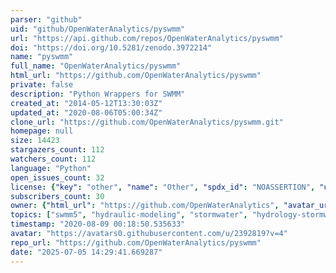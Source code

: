 ```yaml
---
parser: "github"
uid: "github/OpenWaterAnalytics/pyswmm"
url: "https://api.github.com/repos/OpenWaterAnalytics/pyswmm"
doi: "https://doi.org/10.5281/zenodo.3972214"
name: "pyswmm"
full_name: "OpenWaterAnalytics/pyswmm"
html_url: "https://github.com/OpenWaterAnalytics/pyswmm"
private: false
description: "Python Wrappers for SWMM"
created_at: "2014-05-12T13:30:03Z"
updated_at: "2020-08-06T05:00:34Z"
clone_url: "https://github.com/OpenWaterAnalytics/pyswmm.git"
homepage: null
size: 14423
stargazers_count: 112
watchers_count: 112
language: "Python"
open_issues_count: 32
license: {"key": "other", "name": "Other", "spdx_id": "NOASSERTION", "url": null, "node_id": "MDc6TGljZW5zZTA="}
subscribers_count: 30
owner: {"html_url": "https://github.com/OpenWaterAnalytics", "avatar_url": "https://avatars0.githubusercontent.com/u/2392819?v=4", "login": "OpenWaterAnalytics", "type": "Organization"}
topics: ["swmm5", "hydraulic-modeling", "stormwater", "hydrology-stormwater-analysis", "python", "swmm"]
timestamp: "2020-08-09 00:18:50.535633"
avatar: "https://avatars0.githubusercontent.com/u/2392819?v=4"
repo_url: "https://github.com/OpenWaterAnalytics/pyswmm"
date: "2025-07-05 14:29:41.669287"
---
```

